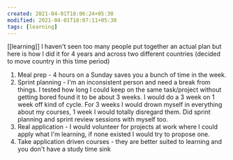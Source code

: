 ```yaml
---
created: 2021-04-01T18:06:24+05:30
modified: 2021-04-01T18:07:11+05:30
tags: [learning]
---
```

[[learning]]
 I haven't seen too many people put together an actual plan but here is how I did it for 4 years and across two different countries (decided to move country in this time period)

1. Meal prep - 4 hours on a Sunday saves you  a bunch of time in the week.
2. Sprint planning - I'm an inconsistent person and need a break from things. I tested how long I could keep on the same task/project without getting bored found it to be about 3 weeks. I would do a 3 week on 1 week off kind of cycle. For 3 weeks I would drown myself in everything about my courses, 1 week I would totally disregard them. Did sprint planning and sprint review sessions with myself too.
3. Real application - I would volunteer for projects at work where I could apply what I'm learning, if none existed I would try to propose one.
4. Take application driven courses - they are better suited to learning and you don't have a study time sink 

